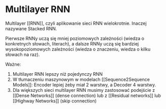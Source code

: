 # Multilayer RNN

Multilayer [[RNN]], czyli aplikowanie sieci RNN wielokrotnie. Inaczej nazywane Stacked RNN.

Pierwsze RNNy uczą się mniej poziomowych zależności (wiedza o konkretnych słowach, literach), a dalsze RNNy uczą się bardziej wysokopoziomowych zależności (wiedza o znaczeniu, wiedza o kilku słowach na raz).

Ważne:

1. Multilayer RNN lepszy niż pojedynczy RNN
2. W tłumaczeniu maszynowym w modelach [[Sequence2Sequence Models]]: Encoder lepiej żeby miał 2 warstwy, a Decoder 4 warstwy.
3. Dla większych sieci multilayer RNN musimy zastosować podejście z [[Dense Networks]] (dense connection) lub z [[Residual networks]] lub [[Highway Networks]] (skip connection)

